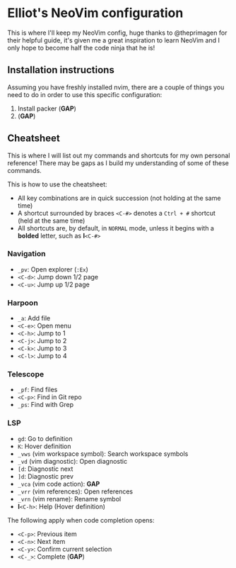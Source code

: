 # Elliot's NeoVim configuration

This is where I'll keep my NeoVim config, huge thanks to @theprimagen for their 
helpful guide, it's given me a great inspiration to learn NeoVim and I only 
hope to become half the code ninja that he is!

## Installation instructions
Assuming you have freshly installed nvim, there are a couple of things you need
to do in order to use this specific configuration:

1. Install packer (**GAP**)
2. (**GAP**)

## Cheatsheet

This is where I will list out my commands and shortcuts for my own personal 
reference! There may be gaps as I build my understanding of some of these 
commands.

This is how to use the cheatsheet:
- All key combinations are in quick succession (not holding at the same time)
- A shortcut surrounded by braces `<C-#>` denotes a `Ctrl + #` shortcut (held 
at the same time)
- All shortcuts are, by default, in `NORMAL` mode, unless it begins with a 
**bolded** letter, such as **I**`<C-#>` 

### Navigation

- `_pv`: Open explorer (`:Ex`)
- `<C-d>`: Jump down 1/2 page
- `<C-u>`: Jump up 1/2 page

### Harpoon

- `_a`: Add file
- `<C-e>`: Open menu
- `<C-h>`: Jump to 1
- `<C-j>`: Jump to 2
- `<C-k>`: Jump to 3
- `<C-l>`: Jump to 4

### Telescope

- `_pf`: Find files
- `<C-p>`: Find in Git repo
- `_ps`: Find with Grep

### LSP

- `gd`: Go to definition
- `K`: Hover definition
- `_vws` (vim workspace symbol): Search workspace symbols 
- `_vd` (vim diagnostic): Open diagnostic
- `[d`: Diagnostic next
- `]d`: Diagnostic prev
- `_vca` (vim code action): **GAP**
- `_vrr` (vim references): Open references
- `_vrn` (vim rename): Rename symbol
- **I**`<C-h>`: Help (Hover definition)

The following apply when code completion opens:

- `<C-p>`: Previous item
- `<C-n>`: Next item
- `<C-y>`: Confirm current selection
- `<C-_>`: Complete (**GAP**)

